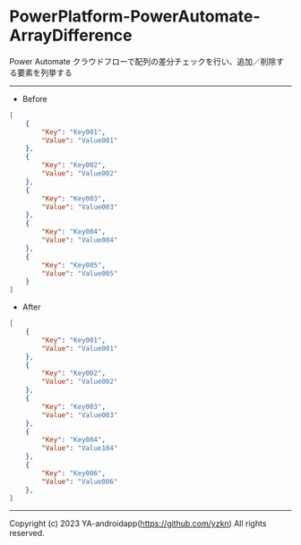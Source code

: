 # PowerPlatform-PowerAutomate-ArrayDifference

Power Automate クラウドフローで配列の差分チェックを行い、追加／削除する要素を列挙する

---

- Before

```json
[
    {
        "Key": "Key001",
        "Value": "Value001"
    },
    {
        "Key": "Key002",
        "Value": "Value002"
    },
    {
        "Key": "Key003",
        "Value": "Value003"
    },
    {
        "Key": "Key004",
        "Value": "Value004"
    },
    {
        "Key": "Key005",
        "Value": "Value005"
    }
]
```

- After

```json
[
    {
        "Key": "Key001",
        "Value": "Value001"
    },
    {
        "Key": "Key002",
        "Value": "Value002"
    },
    {
        "Key": "Key003",
        "Value": "Value003"
    },
    {
        "Key": "Key004",
        "Value": "Value104"
    },
    {
        "Key": "Key006",
        "Value": "Value006"
    },
]
```

---

Copyright (c) 2023 YA-androidapp(https://github.com/yzkn) All rights reserved.
